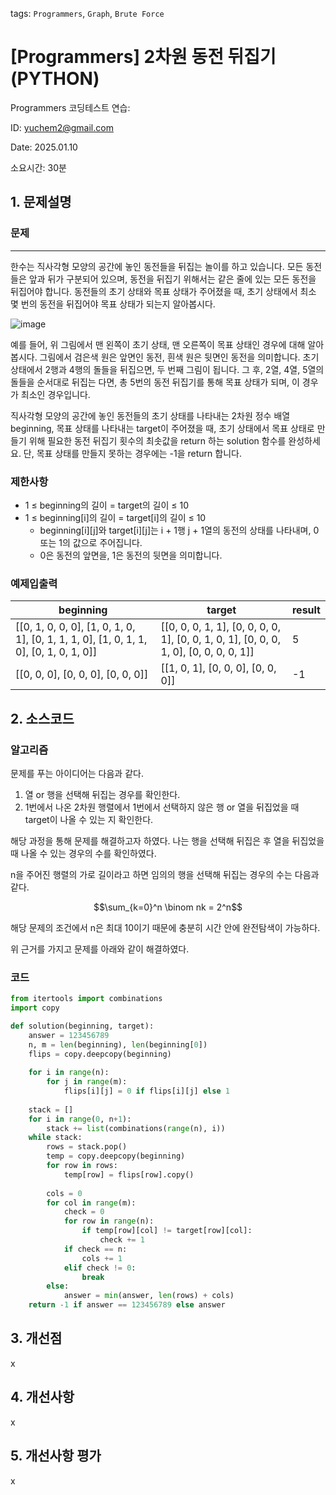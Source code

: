 tags: `Programmers`, `Graph`, `Brute Force`
# [Programmers] 2차원 동전 뒤집기 (PYTHON)
Programmers 코딩테스트 연습: 

ID: yuchem2@gmail.com

Date: 2025.01.10

소요시간: 30분

## 1. 문제설명

### 문제
---
한수는 직사각형 모양의 공간에 놓인 동전들을 뒤집는 놀이를 하고 있습니다. 모든 동전들은 앞과 뒤가 구분되어 있으며, 동전을 뒤집기 위해서는 같은 줄에 있는 모든 동전을 뒤집어야 합니다. 동전들의 초기 상태와 목표 상태가 주어졌을 때, 초기 상태에서 최소 몇 번의 동전을 뒤집어야 목표 상태가 되는지 알아봅시다.

![image](https://github.com/user-attachments/assets/bc6171f7-d02e-44ed-84ad-98b37779e225)

예를 들어, 위 그림에서 맨 왼쪽이 초기 상태, 맨 오른쪽이 목표 상태인 경우에 대해 알아봅시다. 그림에서 검은색 원은 앞면인 동전, 흰색 원은 뒷면인 동전을 의미합니다. 초기 상태에서 2행과 4행의 돌들을 뒤집으면, 두 번째 그림이 됩니다. 그 후, 2열, 4열, 5열의 돌들을 순서대로 뒤집는 다면, 총 5번의 동전 뒤집기를 통해 목표 상태가 되며, 이 경우가 최소인 경우입니다.

직사각형 모양의 공간에 놓인 동전들의 초기 상태를 나타내는 2차원 정수 배열 beginning, 목표 상태를 나타내는 target이 주어졌을 때, 초기 상태에서 목표 상태로 만들기 위해 필요한 동전 뒤집기 횟수의 최솟값을 return 하는 solution 함수를 완성하세요. 단, 목표 상태를 만들지 못하는 경우에는 -1을 return 합니다.

### 제한사항
+ 1 ≤ beginning의 길이 = target의 길이 ≤ 10
+ 1 ≤ beginning[i]의 길이 = target[i]의 길이 ≤ 10
  + beginning[i][j]와 target[i][j]는 i + 1행 j + 1열의 동전의 상태를 나타내며, 0 또는 1의 값으로 주어집니다.
  + 0은 동전의 앞면을, 1은 동전의 뒷면을 의미합니다.

### 예제입출력
| beginning                                                                             | target                                                                                | result  |
|---------------------------------------------------------------------------------------|---------------------------------------------------------------------------------------|---------|
| [[0, 1, 0, 0, 0], [1, 0, 1, 0, 1], [0, 1, 1, 1, 0], [1, 0, 1, 1, 0], [0, 1, 0, 1, 0]] | [[0, 0, 0, 1, 1], [0, 0, 0, 0, 1], [0, 0, 1, 0, 1], [0, 0, 0, 1, 0], [0, 0, 0, 0, 1]] | 5       |
| [[0, 0, 0], [0, 0, 0], [0, 0, 0]]                                                     | [[1, 0, 1], [0, 0, 0], [0, 0, 0]]                                                     | -1      |

## 2. 소스코드

### 알고리즘

문제를 푸는 아이디어는 다음과 같다.

1. 열 or 행을 선택해 뒤집는 경우를 확인한다.
2. 1번에서 나온 2차원 행렬에서 1번에서 선택하지 않은 행 or 열을 뒤집었을 때 target이 나올 수 있는 지 확인한다.

해당 과정을 통해 문제를 해결하고자 하였다. 나는 행을 선택해 뒤집은 후 열을 뒤집었을 때 나올 수 있는 경우의 수를 확인하였다.

n을 주어진 행렬의 가로 길이라고 하면 임의의 행을 선택해 뒤집는 경우의 수는 다음과 같다. 

$$\sum_{k=0}^n \binom nk = 2^n$$

해당 문제의 조건에서 n은 최대 10이기 때문에 충분히 시간 안에 완전탐색이 가능하다.

위 근거를 가지고 문제를 아래와 같이 해결하였다. 

### 코드
```python
from itertools import combinations
import copy

def solution(beginning, target):
    answer = 123456789
    n, m = len(beginning), len(beginning[0])
    flips = copy.deepcopy(beginning)
    
    for i in range(n):
        for j in range(m):
            flips[i][j] = 0 if flips[i][j] else 1
    
    stack = []
    for i in range(0, n+1):
        stack += list(combinations(range(n), i))
    while stack:
        rows = stack.pop()
        temp = copy.deepcopy(beginning)
        for row in rows:
            temp[row] = flips[row].copy()
        
        cols = 0
        for col in range(m):
            check = 0 
            for row in range(n):
                if temp[row][col] != target[row][col]:
                    check += 1
            if check == n:
                cols += 1
            elif check != 0:
                break
        else:
            answer = min(answer, len(rows) + cols)
    return -1 if answer == 123456789 else answer
```
## 3. 개선점
x
## 4. 개선사항
x
## 5. 개선사항 평가
x
